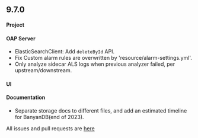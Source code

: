 ## 9.7.0

#### Project


#### OAP Server

* ElasticSearchClient: Add `deleteById` API.
* Fix Custom alarm rules are overwritten by 'resource/alarm-settings.yml'.
* Only analyze sidecar ALS logs when previous analyzer failed, per upstream/downstream.

#### UI



#### Documentation

* Separate storage docs to different files, and add an estimated timeline for BanyanDB(end of 2023). 


All issues and pull requests are [here](https://github.com/apache/skywalking/milestone/193?closed=1)
